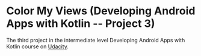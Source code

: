 Color My Views (Developing Android Apps with Kotlin -- Project 3)
=========================

The third project in the intermediate level Developing Android Apps with Kotlin course on 
[Udacity](https://www.udacity.com/course/developing-android-apps-with-kotlin--ud9012).

